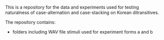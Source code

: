 This is a repository for the data and experiments used for testing naturalness of case-alternation and case-stacking on Korean ditransitives.

The repository contains:
- folders including WAV file stimuli used for experiment forms a and b
